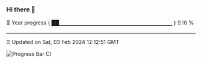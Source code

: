### Hi there 👋

⏳ Year progress { ██▁▁▁▁▁▁▁▁▁▁▁▁▁▁▁▁▁▁▁▁▁▁▁▁▁▁▁▁ } 9.16 %

---

⏰ Updated on Sat, 03 Feb 2024 12:12:51 GMT

![Progress Bar CI](https://github.com/Shyam-Makwana/GitHub-Actions-Demo/workflows/Progress%20Bar%20CI/badge.svg)
